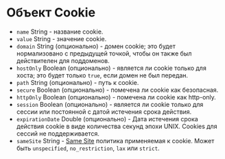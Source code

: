 # Объект Cookie

* `name` String - название cookie.
* `value` String - значение cookie.
* `domain` String (опционально) - домен cookie; это будет нормализовано с предыдущей точкой, чтобы он также был действителен для поддоменов.
* `hostOnly` Boolean (опционально) - является ли cookie только для хоста; это будет только `true`, если домен не был передан.
* `path` String (опционально) - путь к cookie.
* `secure` Boolean (опционально) - помечена ли cookie как безопасная.
* `httpOnly` Boolean (опционально) - помечена ли cookie как http-only.
* `session` Boolean (опционально) - является ли cookie только для сессии или постоянной с датой истечения срока действия.
* `expirationDate` Double (опционально) - Дата истечения срока действия cookie в виде количества секунд эпохи UNIX.  Cookies для сессий не поддерживается.
* `sameSite` String - [Same Site](https://developer.mozilla.org/en-US/docs/Web/HTTP/Cookies#SameSite_cookies) политика применяемая к cookie.  Может быть `unspecified`, `no_restriction`, `lax` или `strict`.
